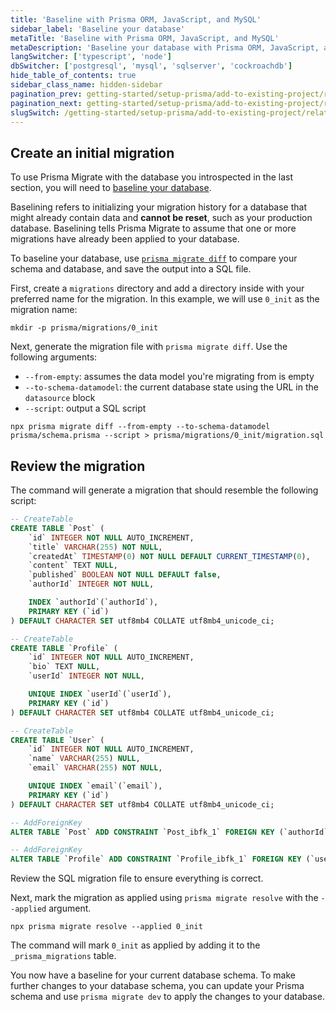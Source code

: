 ```yaml
---
title: 'Baseline with Prisma ORM, JavaScript, and MySQL'
sidebar_label: 'Baseline your database'
metaTitle: 'Baseline with Prisma ORM, JavaScript, and MySQL'
metaDescription: 'Baseline your database with Prisma ORM, JavaScript, and MySQL'
langSwitcher: ['typescript', 'node']
dbSwitcher: ['postgresql', 'mysql', 'sqlserver', 'cockroachdb']
hide_table_of_contents: true
sidebar_class_name: hidden-sidebar
pagination_prev: getting-started/setup-prisma/add-to-existing-project/relational-databases/introspection-node-mysql
pagination_next: getting-started/setup-prisma/add-to-existing-project/relational-databases/install-prisma-client-node-mysql
slugSwitch: /getting-started/setup-prisma/add-to-existing-project/relational-databases/baseline-your-database-
---
```


## Create an initial migration

To use Prisma Migrate with the database you introspected in the last section, you will need to [baseline your database](/orm/prisma-migrate/getting-started).

Baselining refers to initializing your migration history for a database that might already contain data and **cannot be reset**, such as your production database. Baselining tells Prisma Migrate to assume that one or more migrations have already been applied to your database.

To baseline your database, use [`prisma migrate diff`](/orm/reference/prisma-cli-reference#migrate-diff) to compare your schema and database, and save the output into a SQL file.

First, create a `migrations` directory and add a directory inside with your preferred name for the migration. In this example, we will use `0_init` as the migration name:

```terminal
mkdir -p prisma/migrations/0_init
```

Next, generate the migration file with `prisma migrate diff`. Use the following arguments:

- `--from-empty`: assumes the data model you're migrating from is empty
- `--to-schema-datamodel`: the current database state using the URL in the `datasource` block
- `--script`: output a SQL script

```terminal wrap
npx prisma migrate diff --from-empty --to-schema-datamodel prisma/schema.prisma --script > prisma/migrations/0_init/migration.sql
```

## Review the migration

The command will generate a migration that should resemble the following script:

```sql file=prisma/migrations/0_init/migration.sql
-- CreateTable
CREATE TABLE `Post` (
    `id` INTEGER NOT NULL AUTO_INCREMENT,
    `title` VARCHAR(255) NOT NULL,
    `createdAt` TIMESTAMP(0) NOT NULL DEFAULT CURRENT_TIMESTAMP(0),
    `content` TEXT NULL,
    `published` BOOLEAN NOT NULL DEFAULT false,
    `authorId` INTEGER NOT NULL,

    INDEX `authorId`(`authorId`),
    PRIMARY KEY (`id`)
) DEFAULT CHARACTER SET utf8mb4 COLLATE utf8mb4_unicode_ci;

-- CreateTable
CREATE TABLE `Profile` (
    `id` INTEGER NOT NULL AUTO_INCREMENT,
    `bio` TEXT NULL,
    `userId` INTEGER NOT NULL,

    UNIQUE INDEX `userId`(`userId`),
    PRIMARY KEY (`id`)
) DEFAULT CHARACTER SET utf8mb4 COLLATE utf8mb4_unicode_ci;

-- CreateTable
CREATE TABLE `User` (
    `id` INTEGER NOT NULL AUTO_INCREMENT,
    `name` VARCHAR(255) NULL,
    `email` VARCHAR(255) NOT NULL,

    UNIQUE INDEX `email`(`email`),
    PRIMARY KEY (`id`)
) DEFAULT CHARACTER SET utf8mb4 COLLATE utf8mb4_unicode_ci;

-- AddForeignKey
ALTER TABLE `Post` ADD CONSTRAINT `Post_ibfk_1` FOREIGN KEY (`authorId`) REFERENCES `User`(`id`) ON DELETE RESTRICT ON UPDATE RESTRICT;

-- AddForeignKey
ALTER TABLE `Profile` ADD CONSTRAINT `Profile_ibfk_1` FOREIGN KEY (`userId`) REFERENCES `User`(`id`) ON DELETE RESTRICT ON UPDATE RESTRICT;
```

Review the SQL migration file to ensure everything is correct.

Next, mark the migration as applied using `prisma migrate resolve` with the `--applied` argument.

```terminal
npx prisma migrate resolve --applied 0_init
```

The command will mark `0_init` as applied by adding it to the `_prisma_migrations` table.

You now have a baseline for your current database schema. To make further changes to your database schema, you can update your Prisma schema and use `prisma migrate dev` to apply the changes to your database.

